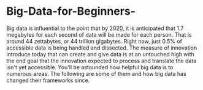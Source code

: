 # Big-Data-for-Beginners-
Big data is influential to the point that by 2020, it is anticipated that 1.7 megabytes for each second of data will be made for each person. That is around 44 zettabytes, or 44 trillion gigabytes. Right now, just 0.5% of accessible data is being handled and dissected. The measure of innovation introduce today that can create and give data is at an untouched high with the end goal that the innovation expected to process and translate the data isn't yet accessible. You'll be astounded how helpful big data is to numerous areas. The following are some of them and how big data has changed their frameworks since. 
